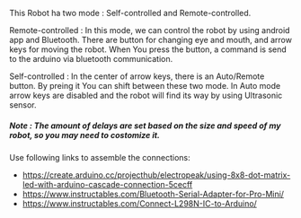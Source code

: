 This Robot ha two mode : Self-controlled and Remote-controlled.

Remote-controlled : In this mode, we can control the robot by using android app and Bluetooth. There are button for changing eye and mouth, and arrow keys for moving the robot. When You press the button, a command is send to the arduino via bluetooth communication. 

Self-controlled : In the center of arrow keys, there is an Auto/Remote button. By preing it You can shift between these two mode. In Auto mode arrow keys are disabled and the robot will find its way by using Ultrasonic sensor. 

##### Note : The amount of delays are set based on the size and speed of my robot, so you may need to costomize it.

Use following links to assemble the connections:

* https://create.arduino.cc/projecthub/electropeak/using-8x8-dot-matrix-led-with-arduino-cascade-connection-5cecff
* https://www.instructables.com/Bluetooth-Serial-Adapter-for-Pro-Mini/
* https://www.instructables.com/Connect-L298N-IC-to-Arduino/
